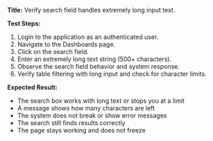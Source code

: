 **Title:** Verify search field handles extremely long input text.

**Test Steps:**
1. Login to the application as an authenticated user.
2. Navigate to the Dashboards page.
3. Click on the search field.
4. Enter an extremely long text string (500+ characters).
5. Observe the search field behavior and system response.
6. Verify table filtering with long input and check for character limits.

**Expected Result:**
- The search box works with long text or stops you at a limit
- A message shows how many characters are left
- The system does not break or show error messages
- The search still finds results correctly
- The page stays working and does not freeze